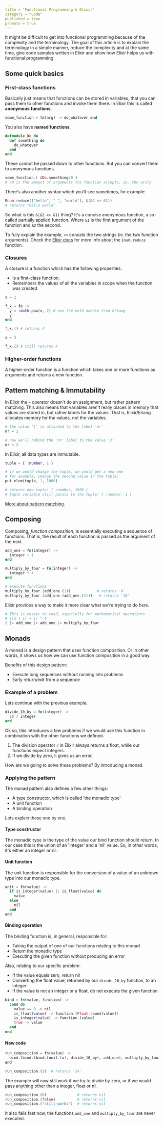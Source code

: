```yaml
---
title = "Functional Programming & Elixir"
category = "Code"
published = true
promote = true
---
```


It might be difficult to get into functional programming because of
the complexity and the terminology. The goal of this article is to
explain the terminology in a simple manner, reduce the complexity and
at the same time, give code samples written in Elixir and
show how Elixir helps us with functional programming.



## Some quick basics

### First-class functions

Basically just means that functions can be stored in variables,
that you can pass them to other functions and invoke them there.
In Elixir this is called __anonymous functions__.

```elixir
some_function = fn(arg) -> do_whatever end
```

You also have __named functions__.

```elixir
defmodule Do do
  def something do
    do_whatever
  end
end
```

These cannot be passed down to other functions.
But you can convert them to anonymous functions.

```elixir
some_function.( &Do.something/0 )
# /0 is the amount of arguments the function accepts, ie. the arity
```

There's also another syntax which you'll see sometimes, for example:

```elixir
Enum.reduce(["hello", " ", "world"], &(&2 <> &1))
# returns "hello world"
```

So what is this `&(&2 <> &1)` thing?
It's a concise anonymous function, a so-called partially applied function.
Where `&1` is the first argument of the function and `&2` the second.

To fully explain the example, `<>` concats the two strings (ie. the two function arguments).
Check the [Elixir docs](http://elixir-lang.org/docs/v1.1/elixir/Enum.html#reduce/2)
for more info about the `Enum.reduce` function.

### Closures

A closure is a function which has the following properties:

- Is a first-class function.
- Remembers the values of all the variables in scope when the function was created.

```elixir
x = 2

f_x = fn ->
  y = :math.pow(x, 2) # use the math module from Erlang
  y
end

f_x.() # returns 4

x = 3

f_x.() # still returns 4
```

### Higher-order functions

A higher-order function is a function which takes one or more functions as arguments
and returns a new function.



## Pattern matching & Immutability

In Elixir the `=` operator doesn't do an assignment, but rather pattern matching.
This also means that variables aren't really places in memory that values are stored in,
but rather labels for the values. That is, Elixir/Erlang allocates memory for the
values, not the variables.

```elixir
# the value '1' is attached to the label 'nr'
nr = 1

# now we'll rebind the 'nr' label to the value '2'
nr = 2
```

In Elixir, all data types are immutable.

```elixir
tuple = { :number, 1 }

# if we would change the tuple, we would get a new one
# for example, change the second value in the tuple:
put_elem(tuple, 1, 1000)

# returns new tuple: { :number, 1000 }
# tuple variable still points to the tuple: { :number, 1 }
```

[More about pattern matching](http://elixir-lang.org/getting-started/pattern-matching.html).


## Composing

Composing, *function composition*, is essentially executing a sequence of functions.
That is, the result of each function is passed as the argument of the next.

```elixir
add_one = fn(integer) ->
  integer + 1
end

multiply_by_four = fn(integer) ->
  integer * 4
end

# execute functions
multiply_by_four.(add_one.(1))            # returns '8'
multiply_by_four.(add_one.(add_one.(2)))   # returns '16'
```

Elixir provides a way to make it more clear what we're trying to do here.

```elixir
# This is easier to read, especially for mathematical operations.
# ((2 + 1) + 1) * 4
2 |> add_one |> add_one |> multiply_by_four
```


## Monads

A monad is a design pattern that uses function composition.
Or in other words, it shows us how we can use function composition in a good way.

Benefits of this design pattern:

- Execute long sequences without running into problems
- Early return/exit from a sequence


### Example of a problem

Lets continue with the previous example.

```elixir
divide_10_by = fn(integer) ->
  10 / integer
end
```

Ok so, this introduces a few problems if we would use this function
in combination with the other functions we defined.

1. The division operator `/` in Elixir always returns a float,
   while our functions expect integers.
2. If we divide by zero, it gives us an error.

How are we going to solve these problems?
By introducing a monad.


### Applying the pattern

The monad pattern also defines a few other things:

- A type constructor, which is called 'the monadic type'
- A unit function
- A binding operation

Lets explain these one by one.

#### Type constructor

The monadic type is the type of the value our bind function should return.
In our case this is the union of an 'integer' and a 'nil' value.
So, in other words, it's either an integer or nil.

#### Unit function

The unit function is responsible for the conversion
of a value of an unknown type into our monadic type.

```elixir
unit = fn(value) ->
  if is_integer(value) || is_float(value) do
    value
  else
    nil
  end
end
```

#### Binding operation

The binding function is, in general, responsible for:

- Taking the output of one of our functions relating to this monad
- Return the monadic type
- Executing the given function without producing an error

Also, relating to our specific problem:

- If the value equals zero, return nil
- Converting the float value, returned by our `divide_10_by` function, to an integer
- If the value is not an integer or a float, do not execute the given function

```elixir
bind = fn(value, function) ->
  cond do
    value == 0 -> nil
    is_float(value) -> function.(Float.round(value))
    is_integer(value) -> function.(value)
    true -> value
  end
end
```

#### New code

```elixir
run_composition = fn(value) ->
  bind.(bind.(bind.(unit.(x), divide_10_by), add_one), multiply_by_four)
end

run_composition.(2)  # returns '24'
```

The example will now still work if we try to divide by zero,
or if we would pass anything other than a integer, float or nil.

```elixir
run_composition.(0)              # returns nil
run_composition.(false)          # returns nil
run_composition.("still-works")  # returns nil
```

It also fails fast now, the functions `add_one` and `multiply_by_four` are never executed.
